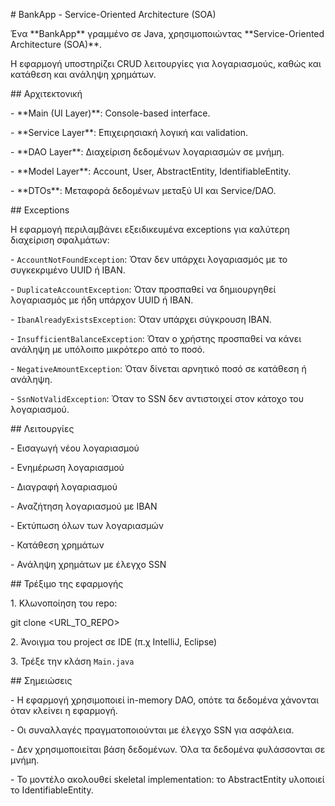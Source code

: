 \# BankApp - Service-Oriented Architecture (SOA)



Ένα \*\*BankApp\*\* γραμμένο σε Java, χρησιμοποιώντας \*\*Service-Oriented Architecture (SOA)\*\*.  

Η εφαρμογή υποστηρίζει CRUD λειτουργίες για λογαριασμούς, καθώς και κατάθεση και ανάληψη χρημάτων.



\## Αρχιτεκτονική

\- \*\*Main (UI Layer)\*\*: Console-based interface.

\- \*\*Service Layer\*\*: Επιχειρησιακή λογική και validation.

\- \*\*DAO Layer\*\*: Διαχείριση δεδομένων λογαριασμών σε μνήμη.

\- \*\*Model Layer\*\*: Account, User, AbstractEntity, IdentifiableEntity.

\- \*\*DTOs\*\*: Μεταφορά δεδομένων μεταξύ UI και Service/DAO.



\## Exceptions

Η εφαρμογή περιλαμβάνει εξειδικευμένα exceptions για καλύτερη διαχείριση σφαλμάτων:

\- `AccountNotFoundException`: Όταν δεν υπάρχει λογαριασμός με το συγκεκριμένο UUID ή IBAN.

\- `DuplicateAccountException`: Όταν προσπαθεί να δημιουργηθεί λογαριασμός με ήδη υπάρχον UUID ή IBAN.

\- `IbanAlreadyExistsException`: Όταν υπάρχει σύγκρουση IBAN.

\- `InsufficientBalanceException`: Όταν ο χρήστης προσπαθεί να κάνει ανάληψη με υπόλοιπο μικρότερο από το ποσό.

\- `NegativeAmountException`: Όταν δίνεται αρνητικό ποσό σε κατάθεση ή ανάληψη.

\- `SsnNotValidException`: Όταν το SSN δεν αντιστοιχεί στον κάτοχο του λογαριασμού.





\## Λειτουργίες

\- Εισαγωγή νέου λογαριασμού

\- Ενημέρωση λογαριασμού

\- Διαγραφή λογαριασμού

\- Αναζήτηση λογαριασμού με IBAN

\- Εκτύπωση όλων των λογαριασμών

\- Κατάθεση χρημάτων

\- Ανάληψη χρημάτων με έλεγχο SSN



\## Τρέξιμο της εφαρμογής

1\. Κλωνοποίηση του repo:

git clone <URL\_TO\_REPO>

2\. Άνοιγμα του project σε IDE (π.χ IntelliJ, Eclipse)

3\. Τρέξε την κλάση `Main.java`



\## Σημειώσεις

\- Η εφαρμογή χρησιμοποιεί in-memory DAO, οπότε τα δεδομένα χάνονται όταν κλείνει η εφαρμογή.

\- Οι συναλλαγές πραγματοποιούνται με έλεγχο SSN για ασφάλεια.

\- Δεν χρησιμοποιείται βάση δεδομένων. Όλα τα δεδομένα φυλάσσονται σε μνήμη.

\- Το μοντέλο ακολουθεί skeletal implementation: το AbstractEntity υλοποιεί το IdentifiableEntity.



